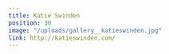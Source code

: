 ```yaml
---
title: Katie Swinden
position: 30
image: "/uploads/gallery__katieswinden.jpg"
link: http://katieswinden.com/
---
```


